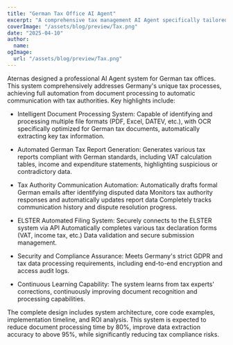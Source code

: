 ```yaml
---
title: "German Tax Office AI Agent"
excerpt: "A comprehensive tax management AI Agent specifically tailored for German tax offices, capable of automatically processing documents, generating reports, communicating with tax authorities, and completing tax filings. This system will significantly improve the efficiency of tax offices, reduce human errors, and ensure tax compliance."
coverImage: "/assets/blog/preview/Tax.png"
date: "2025-04-10"
author:
  name:
ogImage:
  url: "/assets/blog/preview/Tax.png"
---
```


Aternas designed a professional AI Agent system for German tax offices. This system comprehensively addresses Germany's unique tax processes, achieving full automation from document processing to automatic communication with tax authorities.
Key highlights include:

- Intelligent Document Processing System: 
Capable of identifying and processing multiple file formats (PDF, Excel, DATEV, etc.), with OCR specifically optimized for German tax documents, automatically extracting key tax information.

- Automated German Tax Report Generation: 
Generates various tax reports compliant with German standards, including VAT calculation tables, income and expenditure statements, highlighting suspicious or contradictory data.

- Tax Authority Communication Automation:
Automatically drafts formal German emails after identifying disputed data Monitors tax authority responses and automatically updates report data Completely tracks communication history and dispute resolution progress.

- ELSTER Automated Filing System:
Securely connects to the ELSTER system via API Automatically completes various tax declaration forms (VAT, income tax, etc.) Data validation and secure submission management.

- Security and Compliance Assurance: 
Meets Germany's strict GDPR and tax data processing requirements, including end-to-end encryption and access audit logs.

- Continuous Learning Capability: 
The system learns from tax experts' corrections, continuously improving document recognition and processing capabilities.

The complete design includes system architecture, core code examples, implementation timeline, and ROI analysis. This system is expected to reduce document processing time by 80%, improve data extraction accuracy to above 95%, while significantly reducing tax compliance risks.